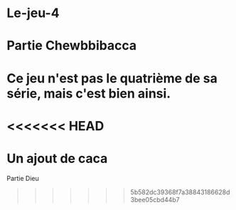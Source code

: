 Le-jeu-4
========

Partie Chewbbibacca
=======
Ce jeu n'est pas le quatrième de sa série, mais c'est bien ainsi.
=======
<<<<<<< HEAD
===================
Un ajout de caca
=======

Partie Dieu

>>>>>>> 5b582dc39368f7a38843186628d3bee05cbd44b7
